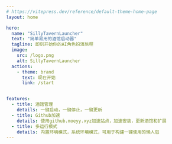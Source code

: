 ```yaml
---
# https://vitepress.dev/reference/default-theme-home-page
layout: home

hero:
  name: "SillyTavernLauncher"
  text: "简单易用的酒馆启动器"
  tagline: 即刻开始你的AI角色扮演旅程
  image:
    src: /logo.png
    alt: SillyTavernLauncher
  actions:
    - theme: brand
      text: 现在开始
      link: /start


features:
  - title: 酒馆管理
    details: 一键启动，一键停止，一键更新
  - title: Github加速
    details: 使用github.moeyy.xyz加速站点，加速安装，更新酒馆和扩展
  - title: 多运行模式
    details: 内置环境模式，系统环境模式，可用于构建一键使用的懒人包
---
```


